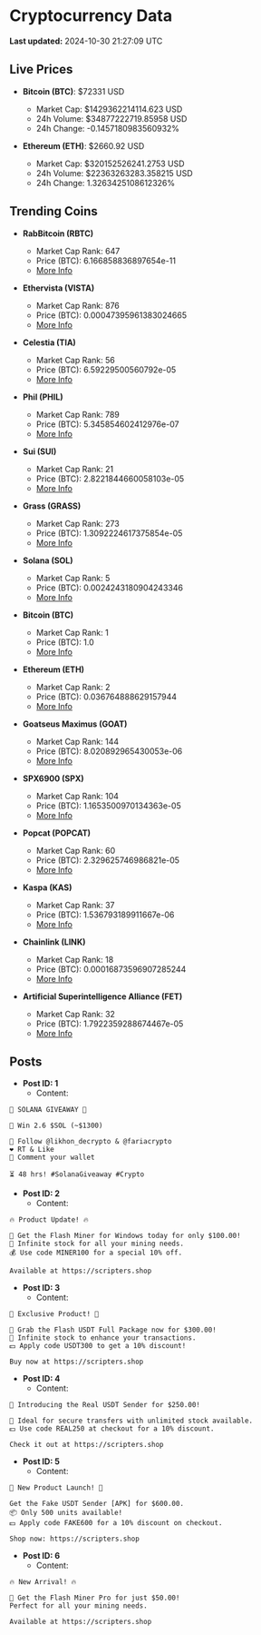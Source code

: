 # Cryptocurrency Data

**Last updated:** 2024-10-30 21:27:09 UTC

## Live Prices
- **Bitcoin (BTC)**: $72331 USD
  - Market Cap: $1429362214114.623 USD
  - 24h Volume: $34877222719.85958 USD
  - 24h Change: -0.1457180983560932%

- **Ethereum (ETH)**: $2660.92 USD
  - Market Cap: $320152526241.2753 USD
  - 24h Volume: $22363263283.358215 USD
  - 24h Change: 1.3263425108612326%

## Trending Coins
- **RabBitcoin (RBTC)**
  - Market Cap Rank: 647
  - Price (BTC): 6.166858836897654e-11
  - [More Info](https://www.coingecko.com/en/coins/rabbitcoin)

- **Ethervista (VISTA)**
  - Market Cap Rank: 876
  - Price (BTC): 0.00047395961383024665
  - [More Info](https://www.coingecko.com/en/coins/ethervista)

- **Celestia (TIA)**
  - Market Cap Rank: 56
  - Price (BTC): 6.59229500560792e-05
  - [More Info](https://www.coingecko.com/en/coins/celestia)

- **Phil (PHIL)**
  - Market Cap Rank: 789
  - Price (BTC): 5.345854602412976e-07
  - [More Info](https://www.coingecko.com/en/coins/phil)

- **Sui (SUI)**
  - Market Cap Rank: 21
  - Price (BTC): 2.8221844660058103e-05
  - [More Info](https://www.coingecko.com/en/coins/sui)

- **Grass (GRASS)**
  - Market Cap Rank: 273
  - Price (BTC): 1.3092224617375854e-05
  - [More Info](https://www.coingecko.com/en/coins/grass)

- **Solana (SOL)**
  - Market Cap Rank: 5
  - Price (BTC): 0.0024243180904243346
  - [More Info](https://www.coingecko.com/en/coins/solana)

- **Bitcoin (BTC)**
  - Market Cap Rank: 1
  - Price (BTC): 1.0
  - [More Info](https://www.coingecko.com/en/coins/bitcoin)

- **Ethereum (ETH)**
  - Market Cap Rank: 2
  - Price (BTC): 0.036764888629157944
  - [More Info](https://www.coingecko.com/en/coins/ethereum)

- **Goatseus Maximus (GOAT)**
  - Market Cap Rank: 144
  - Price (BTC): 8.020892965430053e-06
  - [More Info](https://www.coingecko.com/en/coins/goatseus-maximus)

- **SPX6900 (SPX)**
  - Market Cap Rank: 104
  - Price (BTC): 1.1653500970134363e-05
  - [More Info](https://www.coingecko.com/en/coins/spx6900)

- **Popcat (POPCAT)**
  - Market Cap Rank: 60
  - Price (BTC): 2.329625746986821e-05
  - [More Info](https://www.coingecko.com/en/coins/popcat)

- **Kaspa (KAS)**
  - Market Cap Rank: 37
  - Price (BTC): 1.536793189911667e-06
  - [More Info](https://www.coingecko.com/en/coins/kaspa)

- **Chainlink (LINK)**
  - Market Cap Rank: 18
  - Price (BTC): 0.00016873596907285244
  - [More Info](https://www.coingecko.com/en/coins/chainlink)

- **Artificial Superintelligence Alliance (FET)**
  - Market Cap Rank: 32
  - Price (BTC): 1.7922359288674467e-05
  - [More Info](https://www.coingecko.com/en/coins/artificial-superintelligence-alliance)

## Posts
- **Post ID: 1**
  - Content:
```
🚀 SOLANA GIVEAWAY 🚀

🎁 Win 2.6 $SOL (~$1300)

🤝 Follow @likhon_decrypto & @fariacrypto
❤️ RT & Like
💬 Comment your wallet

⏳ 48 hrs! #SolanaGiveaway #Crypto
```

- **Post ID: 2**
  - Content:
```
🔥 Product Update! 🔥

🚀 Get the Flash Miner for Windows today for only $100.00!
🔋 Infinite stock for all your mining needs.
💰 Use code MINER100 for a special 10% off.

Available at https://scripters.shop
```

- **Post ID: 3**
  - Content:
```
🎁 Exclusive Product! 🎁

💸 Grab the Flash USDT Full Package now for $300.00!
🎉 Infinite stock to enhance your transactions.
💵 Apply code USDT300 to get a 10% discount!

Buy now at https://scripters.shop
```

- **Post ID: 4**
  - Content:
```
💎 Introducing the Real USDT Sender for $250.00!

💼 Ideal for secure transfers with unlimited stock available.
💵 Use code REAL250 at checkout for a 10% discount.

Check it out at https://scripters.shop
```

- **Post ID: 5**
  - Content:
```
🚀 New Product Launch! 🚀

Get the Fake USDT Sender [APK] for $600.00.
📦 Only 500 units available!
💵 Apply code FAKE600 for a 10% discount on checkout.

Shop now: https://scripters.shop
```

- **Post ID: 6**
  - Content:
```
🔥 New Arrival! 🔥

💸 Get the Flash Miner Pro for just $50.00!
Perfect for all your mining needs.

Available at https://scripters.shop
```


